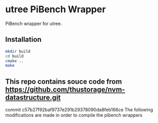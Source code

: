 # utree PiBench Wrapper

PiBench wrapper for utree.

## Installation
```bash
mkdir build
cd build 
cmake ..
make
```


## This repo contains souce code from https://github.com/thustorage/nvm-datastructure.git 
commit c57b27f92baf9737e291b29378090da8feb166ce
The following modifications are made in order to compile the pibench wrappers

